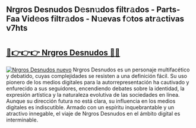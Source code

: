 ## Nrgros Desnudos D𝚎sn𝚞dos filtr𝚊dos - Parts-Faa Vid𝚎os filtr𝚊dos - N𝚞evas f𝚘tos atr𝚊ctivas v7hts

# <h2><a href="http://mb0cuu.tromn.icu/?c=Nrgros+Desnudos">🔗👉👉👉 Nrgros Desnudos 🔗🔗</a></h2>

[![Nrgros Desnudos nuevo](https://i.imgur.com/pEAQMta.gif)](http://mb0cuu.tromn.icu/?c=Nrgros+Desnudos)
Nrgros Desnudos es un personaje multifacético y debatido, cuyas complejidades se resisten a una definición fácil.  Su uso pionero de los medios digitales para la autorrepresentación ha cautivado y enfurecido a sus seguidores, encendiendo debates sobre la identidad, la expresión artística y la naturaleza evolutiva de las sociedades en línea. Aunque su dirección futura no está clara, su influencia en los medios digitales es indiscutible. Armado con un espíritu inquebrantable y un atractivo innegable, el viaje de Nrgros Desnudos en el ámbito digital es interminable.
